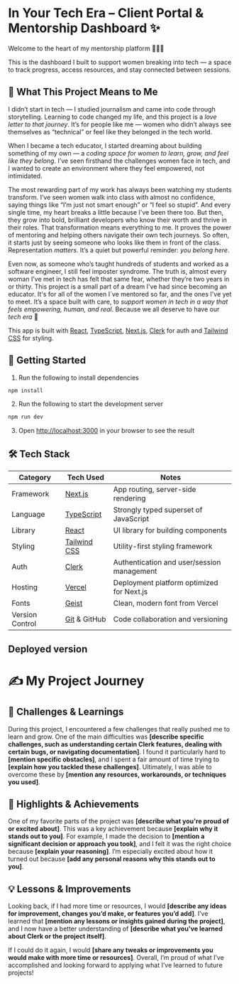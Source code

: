 
# In Your Tech Era – Client Portal & Mentorship Dashboard ✨ 

Welcome to the heart of my mentorship platform 👩‍💻💫  

This is the dashboard I built to support women breaking into tech — a space to track progress, access resources, and stay connected between sessions. 

## 💖 What This Project Means to Me

I didn’t start in tech — I studied journalism and came into code through storytelling. Learning to code changed my life, and this project is a *love letter to that journey*. It’s for people like me — women who didn’t always see themselves as “technical” or feel like they belonged in the tech world.

When I became a tech educator, I started dreaming about building something of my own — a *coding space for women to learn, grow, and feel like they belong*. I’ve seen firsthand the challenges women face in tech, and I wanted to create an environment where they feel empowered, not intimidated.

The most rewarding part of my work has always been watching my students transform. I’ve seen women walk into class with almost no confidence, saying things like “I’m just not smart enough” or “I feel so stupid”. And every single time, my heart breaks a little because I've been there too. But then, they grow into bold, brilliant developers who know their worth and thrive in their roles. That transformation means everything to me. It proves the power of mentoring and helping others navigate their own tech journeys. So often, it starts just by seeing someone who looks like them in front of the class. Representation *matters*. It’s a quiet but powerful reminder: *you belong here*.

Even now, as someone who’s taught hundreds of students and worked as a software engineer, I still feel imposter syndrome. The truth is, almost every woman I’ve met in tech has felt that same fear, whether they’re two years in or thirty. This project is a small part of a dream I've had since becoming an educator. It's for all of the women I´ve mentored so far, and the ones I've yet to meet. It’s a space built with care, to *support women in tech in a way that feels empowering, human, and real*. Because we all deserve to have our *tech era* 💪

This app is built with [React](https://react.dev/), [TypeScript](https://www.typescriptlang.org/), [Next.js](https://nextjs.org), [Clerk](https://clerk.dev) for auth and [Tailwind CSS](https://tailwindcss.com/) for styling.

## 🚀 Getting Started

1. Run the following to install dependencies

```bash
npm install
```

2. Run the following to start the development server

```bash
npm run dev
```

3. Open [http://localhost:3000](http://localhost:3000) in your browser to see the result

## 🛠️ Tech Stack

| Category        | Tech Used                                  | Notes                                           |
|-----------------|---------------------------------------------|-------------------------------------------------|
| Framework       | [Next.js](https://nextjs.org)              | App routing, server-side rendering              |
| Language        | [TypeScript](https://www.typescriptlang.org)| Strongly typed superset of JavaScript           |
| Library         | [React](https://react.dev)                 | UI library for building components              |
| Styling         | [Tailwind CSS](https://tailwindcss.com)    | Utility-first styling framework                 |
| Auth            | [Clerk](https://clerk.dev)                 | Authentication and user/session management      |
| Hosting         | [Vercel](https://vercel.com)               | Deployment platform optimized for Next.js       |
| Fonts           | [Geist](https://vercel.com/font)           | Clean, modern font from Vercel                  |
| Version Control | [Git](https://git-scm.com) & GitHub        | Code collaboration and versioning               |

## Deployed version

# ✍️ My Project Journey  

## 🧩 Challenges & Learnings  
During this project, I encountered a few challenges that really pushed me to learn and grow. One of the main difficulties was **[describe specific challenges, such as understanding certain Clerk features, dealing with certain bugs, or navigating documentation]**. I found it particularly hard to **[mention specific obstacles]**, and I spent a fair amount of time trying to **[explain how you tackled these challenges]**. Ultimately, I was able to overcome these by **[mention any resources, workarounds, or techniques you used]**.

##  🌟 Highlights & Achievements  
One of my favorite parts of the project was **[describe what you're proud of or excited about]**. This was a key achievement because **[explain why it stands out to you]**. For example, I made the decision to **[mention a significant decision or approach you took]**, and I felt it was the right choice because **[explain your reasoning]**. I’m especially excited about how it turned out because **[add any personal reasons why this stands out to you]**.

## 💡 Lessons & Improvements  
Looking back, if I had more time or resources, I would **[describe any ideas for improvement, changes you’d make, or features you’d add]**. I’ve learned that **[mention any lessons or insights gained during the project]**, and I now have a better understanding of **[describe what you've learned about Clerk or the project itself]**.

If I could do it again, I would **[share any tweaks or improvements you would make with more time or resources]**. Overall, I’m proud of what I’ve accomplished and looking forward to applying what I’ve learned to future projects!
